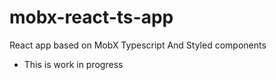 # mobx-react-ts-app

React app based on MobX Typescript And Styled components

- This is work in progress
